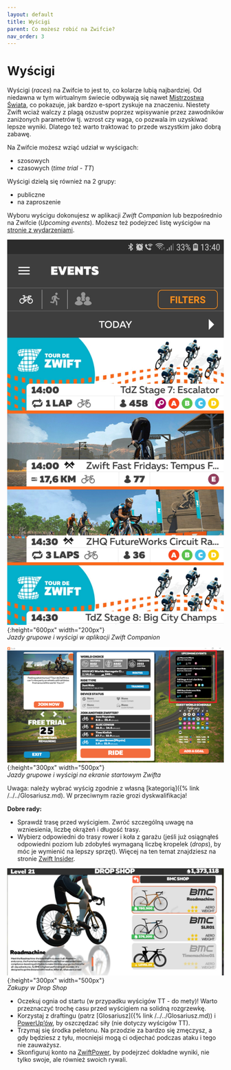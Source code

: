 ```yaml
---
layout: default
title: Wyścigi
parent: Co możesz robić na Zwifcie?
nav_order: 3
---
```


# Wyścigi 

Wyścigi (_races_) na Zwifcie to jest to, co kolarze lubią najbardziej. Od niedawna w tym wirtualnym świecie odbywają się nawet [Mistrzostwa Świata](https://velonews.pl/posts/7017-zwift-ponownie-gospodarzem-mistrzostw-swiata-uci-cycling-esports-world-championships), co pokazuje, jak bardzo e-sport zyskuje na znaczeniu. Niestety Zwift wciaż walczy z plagą oszustw poprzez wpisywanie przez zawodników zaniżonych parametrów tj. wzrost czy waga, co pozwala im uzyskiwać lepsze wyniki. Dlatego też warto traktować to przede wszystkim jako dobrą zabawę.

Na Zwifcie możesz wziąć udział w wyścigach:

* szosowych 
* czasowych (_time trial - TT_)   

Wyścigi dzielą się również na 2 grupy:
* publiczne
* na zaproszenie

Wyboru wyścigu dokonujesz w aplikacji _Zwift Companion_ lub bezpośrednio na Zwifcie (_Upcoming events_). Możesz też podejrzeć listę wyścigów na [stronie z wydarzeniami](https://www.zwift.com/eu/events). 

![Events](../../assets/images/Events.png){:height="600px" width="200px"}  
*Jazdy grupowe i wyścigi w aplikacji Zwift Companion*

![Jazdy grupowe i wyścigi](../../assets/images/Lista.png){:height="300px" width="500px"}  
*Jazdy grupowe i wyścigi na ekranie startowym Zwifta*  

Uwaga: należy wybrać wyścig zgodnie z własną [kategorią]({% link /../../Glosariusz.md). W przeciwnym razie grozi dyskwalifikacja!

**Dobre rady:**
* Sprawdź trasę przed wyścigiem. Zwróć szczególną uwagę na wzniesienia, liczbę okrążeń i długość trasy.
* Wybierz odpowiedni do trasy rower i koła z garażu (jeśli już osiągnąłeś odpowiedni poziom lub zdobyłeś wymaganą liczbę kropelek (_drops_), by móc je wymienić na lepszy sprzęt). Więcej na ten temat znajdziesz na stronie [Zwift Insider](https://support.zwift.com/en_us/drop-shop-faq-Bk1vMkTfB).

![Drop Shop](../../assets/images/Drop_shop.png){:height="300px" width="500px"}  
*Zakupy w Drop Shop* 

* Oczekuj ognia od startu (w przypadku wyścigów TT - do mety)! Warto przeznaczyć trochę casu przed wyścigiem na solidną rozgrzewkę.
* Korzystaj z draftingu (patrz [Glosariusz]({% link /../../Glosariusz.md)) i [PowerUp’ów](https://zwiftinsider.com/powerups), by oszczędzać siły (nie dotyczy wyścigów TT).
* Trzymaj się środka peletonu. Na przodzie za bardzo się zmęczysz, a gdy będziesz z tyłu, mocniejsi mogą ci odjechać podczas ataku i tego nie zauważysz.
* Skonfiguruj konto na [ZwiftPower](https://zwiftpower.com), by podejrzeć dokładne wyniki, nie tylko swoje, ale również swoich rywali.
